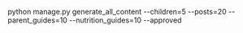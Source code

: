 python manage.py generate_all_content --children=5 --posts=20 --parent_guides=10 --nutrition_guides=10 --approved